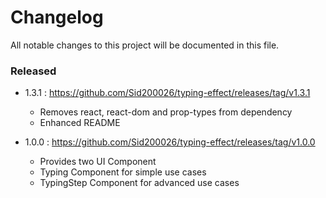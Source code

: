 # Changelog

All notable changes to this project will be documented in this file.

### Released


- 1.3.1 : https://github.com/Sid200026/typing-effect/releases/tag/v1.3.1

  - Removes react, react-dom and prop-types from dependency
  - Enhanced README


- 1.0.0 : https://github.com/Sid200026/typing-effect/releases/tag/v1.0.0

  - Provides two UI Component
  - Typing Component for simple use cases
  - TypingStep Component for advanced use cases
